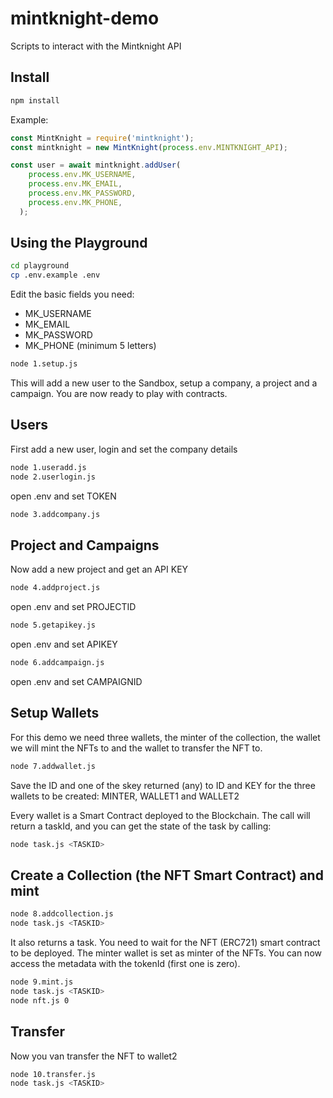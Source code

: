 # mintknight-demo
Scripts to interact with the Mintknight API

## Install
```bash
npm install
```

Example:
```javascript
const MintKnight = require('mintknight');
const mintknight = new MintKnight(process.env.MINTKNIGHT_API);

const user = await mintknight.addUser(
    process.env.MK_USERNAME,
    process.env.MK_EMAIL,
    process.env.MK_PASSWORD,
    process.env.MK_PHONE,
  );

```

## Using the Playground
```bash
cd playground
cp .env.example .env
```
Edit the basic fields you need:
- MK_USERNAME
- MK_EMAIL
- MK_PASSWORD
- MK_PHONE
(minimum 5 letters)

```bash
node 1.setup.js
```

This will add a new user to the Sandbox, setup a company, a project and a campaign.
You are now ready to play with contracts.

## Users
First add a new user, login and set the company details
```bash
node 1.useradd.js
node 2.userlogin.js 
```

open .env and set TOKEN

```bash
node 3.addcompany.js
```

## Project and Campaigns
Now add a new project and get an API KEY
```bash
node 4.addproject.js
```
open .env and set PROJECTID

```bash
node 5.getapikey.js 
```

open .env and set APIKEY

```bash
node 6.addcampaign.js 
```

open .env and set CAMPAIGNID

## Setup Wallets
For this demo we need three wallets, the minter of the collection, the wallet we will mint the NFTs to and the wallet to transfer the NFT to.

```bash
node 7.addwallet.js
```
Save the ID and one of the skey returned (any) to ID and KEY for the three wallets to be created: MINTER, WALLET1 and WALLET2

Every wallet is a Smart Contract deployed to the Blockchain. The call will return a taskId, and you can get the state of the task by calling:

```bash
node task.js <TASKID>
```

## Create a Collection (the NFT Smart Contract) and mint

```bash
node 8.addcollection.js
node task.js <TASKID>
```

It also returns a task. You need to wait for the NFT (ERC721) smart contract to be deployed. The minter wallet is set as minter of the NFTs. You can now access the metadata with the tokenId (first one is zero).

```bash
node 9.mint.js
node task.js <TASKID>
node nft.js 0
```

## Transfer

Now you van transfer the NFT to wallet2
```bash
node 10.transfer.js
node task.js <TASKID>
```
